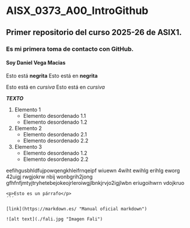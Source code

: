 # AISX_0373_A00_IntroGithub
## Primer repositorio del curso 2025-26 de ASIX1.
### Es mi primera toma de contacto con GitHub.
#### Soy Daniel Vega Macias

Esto está __negrita__
Esto está en **negrita**

Esto está en _cursiva_
Esto está en *cursiva*

**_TEXTO_**

1. Elemento 1
    * Elemento desordenado 1.1
    * Elemento desordenado 1.2
2. Elemento 2
    * Elemento desordenado 2.1
    * Elemento desordenado 2.2
3. Elemento 3
    * Elemento desordenado 1.2
    * Elemento desordenado 2.2

eefihgusbhldfujpowqengkhleifrnqeipf wiuewn 4wiht ewihlg erihlg eworg 42uigj rwgjokrw nbij wonbgrih2jong gfhfnfjmtyjtryhetebejokeojrleroiwgjlbnkjrvjo2igjlwbn eriugoihwrn vdojkruo

```
<p>Esto es un párrafo</p>
´´´

[link](https://markdown.es/ "Manual oficial markdown")

![alt text](./fali.jpg "Imagen Fali")